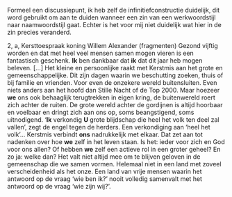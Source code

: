 Formeel een discussiepunt, ik heb zelf de infinitiefconstructie duidelijk, dit word gebruikt om aan te duiden wanneer een zin van een werkwoordstijl naar naamwoordstijl gaat. Echter is het voor mij niet duidelijk wat hier in de zin precies veranderd.


2, 
a, 
Kersttoespraak koning Willem Alexander (fragmenten) Gezond vijftig worden en dat met heel veel mensen samen mogen vieren is een fantastisch geschenk. **Ik** ben dankbaar dat **ik** dat dit jaar heb mogen beleven. […] 
Het kleine en persoonlijke raakt met Kerstmis aan het grote en gemeenschappelijke. Dit zijn dagen waarin we beschutting zoeken, thuis of bij familie en vrienden. Voor even de onzekere wereld buitensluiten. Even niets anders aan het hoofd dan Stille Nacht of de Top 2000. 
Maar hoezeer **we** ons ook behaaglijk terugtrekken in eigen kring, de buitenwereld roert zich achter de ruiten. De grote wereld achter de gordijnen is altijd hoorbaar en voelbaar en dringt zich aan ons op, soms beangstigend, soms uitnodigend. ‘**Ik** verkondig **U** grote blijdschap die heel het volk ten deel zal vallen’, zegt de engel tegen de herders. Een verkondiging aan ‘heel het volk’… Kerstmis verbindt **ons** nadrukkelijk met elkaar. 
Dat zet aan tot nadenken over hoe **we** zelf in het leven staan. Is het: ieder voor zich en God voor ons allen? Of hebben **we** zelf een actieve rol in een groter geheel? En zo ja: welke dan? 
Het valt niet altijd mee om te blijven geloven in de gemeenschap die we samen vormen. Helemaal niet in een land met zoveel verscheidenheid als het onze. Een land van vrije mensen waarin het antwoord op de vraag ‘wie ben ik?’ nooit volledig samenvalt met het antwoord op de vraag ‘wie zijn wij?’.